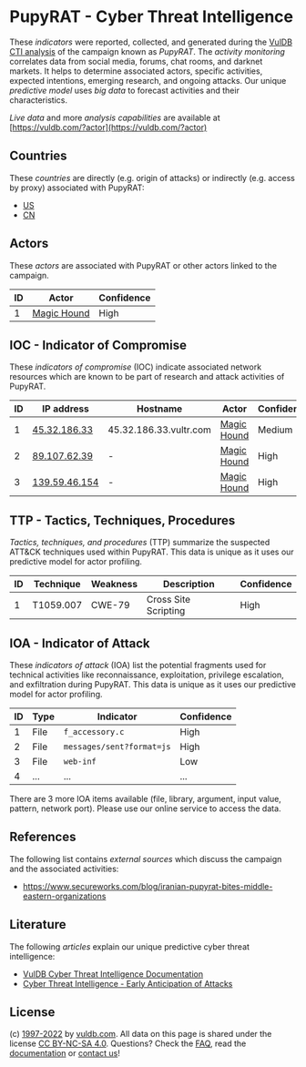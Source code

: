 # PupyRAT - Cyber Threat Intelligence

These _indicators_ were reported, collected, and generated during the [VulDB CTI analysis](https://vuldb.com/?kb.cti) of the campaign known as _PupyRAT_. The _activity monitoring_ correlates data from social media, forums, chat rooms, and darknet markets. It helps to determine associated actors, specific activities, expected intentions, emerging research, and ongoing attacks. Our unique _predictive model_ uses _big data_ to forecast activities and their characteristics.

_Live data_ and more _analysis capabilities_ are available at [https://vuldb.com/?actor](https://vuldb.com/?actor)

## Countries

These _countries_ are directly (e.g. origin of attacks) or indirectly (e.g. access by proxy) associated with PupyRAT:

* [US](https://vuldb.com/?country.us)
* [CN](https://vuldb.com/?country.cn)

## Actors

These _actors_ are associated with PupyRAT or other actors linked to the campaign.

ID | Actor | Confidence
-- | ----- | ----------
1 | [Magic Hound](https://vuldb.com/?actor.magic_hound) | High

## IOC - Indicator of Compromise

These _indicators of compromise_ (IOC) indicate associated network resources which are known to be part of research and attack activities of PupyRAT.

ID | IP address | Hostname | Actor | Confidence
-- | ---------- | -------- | ----- | ----------
1 | [45.32.186.33](https://vuldb.com/?ip.45.32.186.33) | 45.32.186.33.vultr.com | [Magic Hound](https://vuldb.com/?actor.magic_hound) | Medium
2 | [89.107.62.39](https://vuldb.com/?ip.89.107.62.39) | - | [Magic Hound](https://vuldb.com/?actor.magic_hound) | High
3 | [139.59.46.154](https://vuldb.com/?ip.139.59.46.154) | - | [Magic Hound](https://vuldb.com/?actor.magic_hound) | High

## TTP - Tactics, Techniques, Procedures

_Tactics, techniques, and procedures_ (TTP) summarize the suspected ATT&CK techniques used within PupyRAT. This data is unique as it uses our predictive model for actor profiling.

ID | Technique | Weakness | Description | Confidence
-- | --------- | -------- | ----------- | ----------
1 | T1059.007 | CWE-79 | Cross Site Scripting | High

## IOA - Indicator of Attack

These _indicators of attack_ (IOA) list the potential fragments used for technical activities like reconnaissance, exploitation, privilege escalation, and exfiltration during PupyRAT. This data is unique as it uses our predictive model for actor profiling.

ID | Type | Indicator | Confidence
-- | ---- | --------- | ----------
1 | File | `f_accessory.c` | High
2 | File | `messages/sent?format=js` | High
3 | File | `web-inf` | Low
4 | ... | ... | ...

There are 3 more IOA items available (file, library, argument, input value, pattern, network port). Please use our online service to access the data.

## References

The following list contains _external sources_ which discuss the campaign and the associated activities:

* https://www.secureworks.com/blog/iranian-pupyrat-bites-middle-eastern-organizations

## Literature

The following _articles_ explain our unique predictive cyber threat intelligence:

* [VulDB Cyber Threat Intelligence Documentation](https://vuldb.com/?kb.cti)
* [Cyber Threat Intelligence - Early Anticipation of Attacks](https://www.scip.ch/en/?labs.20201022)

## License

(c) [1997-2022](https://vuldb.com/?kb.changelog) by [vuldb.com](https://vuldb.com/?kb.about). All data on this page is shared under the license [CC BY-NC-SA 4.0](https://creativecommons.org/licenses/by-nc-sa/4.0/). Questions? Check the [FAQ](https://vuldb.com/?kb.faq), read the [documentation](https://vuldb.com/?kb) or [contact us](https://vuldb.com/?contact)!
